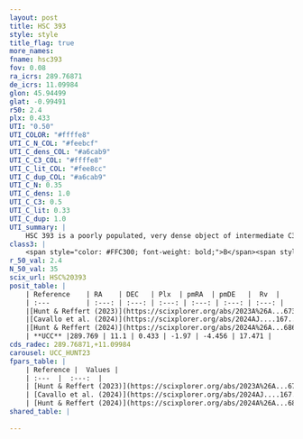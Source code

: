 ```yaml
---
layout: post
title: HSC 393
style: style
title_flag: true
more_names: 
fname: hsc393
fov: 0.08
ra_icrs: 289.76871
de_icrs: 11.09984
glon: 45.94499
glat: -0.99491
r50: 2.4
plx: 0.433
UTI: "0.50"
UTI_COLOR: "#ffffe8"
UTI_C_N_COL: "#feebcf"
UTI_C_dens_COL: "#a6cab9"
UTI_C_C3_COL: "#ffffe8"
UTI_C_lit_COL: "#fee8cc"
UTI_C_dup_COL: "#a6cab9"
UTI_C_N: 0.35
UTI_C_dens: 1.0
UTI_C_C3: 0.5
UTI_C_lit: 0.33
UTI_C_dup: 1.0
UTI_summary: |
    HSC 393 is a poorly populated, very dense object of intermediate C3 quality. It was recently reported in the literature.
class3: |
    <span style="color: #FFC300; font-weight: bold;">B</span><span style="color: #FFC300; font-weight: bold;">B</span>
r_50_val: 2.4
N_50_val: 35
scix_url: HSC%20393
posit_table: |
    | Reference    | RA    | DEC   | Plx  | pmRA  | pmDE   |  Rv  |
    | :---         | :---: | :---: | :---: | :---: | :---: | :---: |
    |[Hunt & Reffert (2023)](https://scixplorer.org/abs/2023A%26A...673A.114H) | 289.789 | 11.103 | 0.416 | -1.993 | -4.469 | -33.574 |
    |[Cavallo et al. (2024)](https://scixplorer.org/abs/2024AJ....167...12C) | 289.758 | 11.093 | 0.422 | -- | -- | -- |
    |[Hunt & Reffert (2024)](https://scixplorer.org/abs/2024A%26A...686A..42H) | 289.789 | 11.103 | 0.416 | -1.993 | -4.469 | -33.574 |
    | **UCC** |289.769 | 11.1 | 0.433 | -1.97 | -4.456 | 17.471 | 
cds_radec: 289.76871,+11.09984
carousel: UCC_HUNT23
fpars_table: |
    | Reference |  Values |
    | :---  |  :---:  |
    | [Hunt & Reffert (2023)](https://scixplorer.org/abs/2023A%26A...673A.114H) | `AV50=5.804, diffAV50=2.783, MOD50=11.772, logAge50=8.003` |
    | [Cavallo et al. (2024)](https://scixplorer.org/abs/2024AJ....167...12C) | `AV50=4.76, dMod50=12.42, logAge50=7.11, [Fe/H]50=0.63` |
    | [Hunt & Reffert (2024)](https://scixplorer.org/abs/2024A%26A...686A..42H) | `MassJ=1321.15` |
shared_table: |
    
---
```

